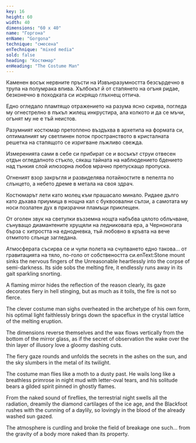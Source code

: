 ```yaml
---
key: 16
height: 60
width: 40
dimensions: "60 x 40"
name: "Горгона"
enName: "Gorgona"
technique: "смесена"
enTechnique: "mixed media"
sold: false
heading: "Костюмар"
enHeading: "The Costume Man"
---
```

Каменен восък нервните пръсти на Извънразумността безсърдечно в трупа на полумрака впива. Хълбокът й от стапянето на огъня ридае, безконечно в походката си искрящо глъхнещ оттича. 

Едно огледало пламтящо отражението на разума ясно скрива, погледа му огнестрелно в пъкъл жилещ инкрустира, ала колкото и да се мъчи, огънят му не е тъй неистов.

Разумният костюмар претоплено въздъхва в архетипа на формата си, оптималният му светлинен поток пространството в кристалната решетка на стапящото се изригване лъжливо свежда. 

Измеренията сами в себе си прибират се и восъкът струи отвесен отдън огледалното стъкло, сякаш тайната на наблюдението бдението над тънкия слой илюзорна любов мрачно препускащо пропуска.

Огненият взор закръгля и развиделява потайностите в пепелта по слънцето, а небето дреме в метала на своя здрач. 

Костюмарът лети като молец към прашасало минало. Ридаее дълго като дъхава приумица в нощна кал с буквоовални сълзи, а самотата му носи позлатен дух в призрачни пламъци приклещен.

От оголен звук на светулки възземна нощта набъбва цялото  облъчване, сънуващо диамантените хрущяли на ледниковата ера, а Черноногата бърза с хитростта на еднодневка, тъй любовно в кръвта на вече отмитото слънце загледана.

Атмосферата съсирва се и чупи полета на счупването едно такова… от гравитацията на тяло, по-голо от собствеността си.enText:Stone mount sinks the nervous fingers of the Unreasonable heartlessly into the corpse of semi-darkness. Its side sobs the melting fire, it endlessly runs away in its gait sparkling snorting.

A flaming mirror hides the reflection of the reason clearly, its gaze decorates fiery in hell stinging, but as much as it toils, the fire is not so fierce. 

The clever costume man sighs overheated in the archetype of his own form, his optimal light faithlessly brings down the spaceflux in the crystal lattice of the melting eruption.

The dimensions reverse themselves and the wax flows vertically from the bottom of the mirror glass, as if the secret of observation the wake over the thin layer of illusory love a gloomy dashing cuts.

The fiery gaze rounds and unfolds the secrets in the ashes on the sun, and the sky slumbers in the metal of its twilight.

The costume man flies like a moth to a dusty past. He wails long like a breathless primrose in night mud with letter-oval tears, and his solitude bears a gilded spirit pinned in ghostly flames.

From the naked sound of fireflies, the terrestrial night swells all the radiation, dreamily the diamond cartilages of the ice age, and the Blackfoot rushes with the cunning of a daylily, so lovingly in the blood of the already washed sun gazed.

The atmosphere is curdling and broke the field of breakage one such… from the gravity of a body more naked than its property.